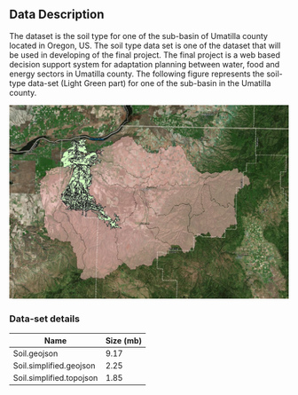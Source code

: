 

## Data Description

The dataset is the soil type for one of the sub-basin of Umatilla county located in Oregon, US.
The soil type data set is one of the dataset that will be used in developing of the final project.
The final project is a web based decision support system for adaptation planning between water, food and energy sectors in Umatilla county.
The following figure represents the soil-type data-set (Light Green part) for one of the sub-basin in the Umatilla county. 

![soil_dataset](assets/StudyArea.jpg)


### Data-set details 

| Name   | Size (mb) |
| ------------- | ------------- |
| Soil.geojson  | 9.17  |
| Soil.simplified.geojson   | 2.25  |
| Soil.simplified.topojson   | 1.85  |

